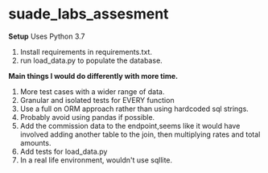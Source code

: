 # suade_labs_assesment

**Setup**
Uses Python 3.7

1. Install requirements in requirements.txt.
2. run load_data.py to populate the database.

**Main things I would do differently with more time.**

1. More test cases with a wider range of data.
2. Granular and isolated tests for EVERY function
3. Use a full on ORM approach rather than using hardcoded sql strings.
4. Probably avoid using pandas  if possible.
5. Add the commission data to the endpoint,seems like it would have involved adding another table to the join, then multiplying rates and total amounts.
6. Add tests for load_data.py
7. In a real life environment, wouldn't use sqllite.